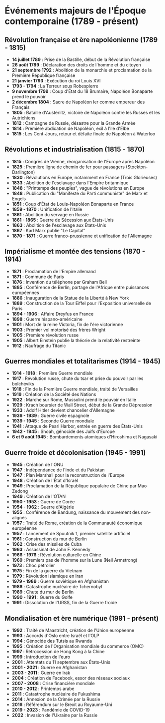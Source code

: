 # Événements majeurs de l'Époque contemporaine (1789 - présent)

## Révolution française et ère napoléonienne (1789 - 1815)
- **14 juillet 1789** : Prise de la Bastille, début de la Révolution française
- **26 août 1789** : Déclaration des droits de l'homme et du citoyen
- **21 septembre 1792** : Abolition de la monarchie et proclamation de la Première République française
- **21 janvier 1793** : Exécution du roi Louis XVI
- **1793 - 1794** : La Terreur sous Robespierre
- **9 novembre 1799** : Coup d'État du 18 Brumaire, Napoléon Bonaparte prend le pouvoir
- **2 décembre 1804** : Sacre de Napoléon Ier comme empereur des Français
- **1805** : Bataille d'Austerlitz, victoire de Napoléon contre les Russes et les Autrichiens
- **1812** : Campagne de Russie, désastre pour la Grande Armée
- **1814** : Première abdication de Napoléon, exil à l'île d'Elbe
- **1815** : Les Cent-Jours, retour et défaite finale de Napoléon à Waterloo

## Révolutions et industrialisation (1815 - 1870)
- **1815** : Congrès de Vienne, réorganisation de l'Europe après Napoléon
- **1825** : Première ligne de chemin de fer pour passagers (Stockton-Darlington)
- **1830** : Révolutions en Europe, notamment en France (Trois Glorieuses)
- **1833** : Abolition de l'esclavage dans l'Empire britannique
- **1848** : "Printemps des peuples", vague de révolutions en Europe
- **1848** : Publication du "Manifeste du Parti communiste" de Marx et Engels
- **1851** : Coup d'État de Louis-Napoléon Bonaparte en France
- **1859 - 1870** : Unification de l'Italie
- **1861** : Abolition du servage en Russie
- **1861 - 1865** : Guerre de Sécession aux États-Unis
- **1863** : Abolition de l'esclavage aux États-Unis
- **1867** : Karl Marx publie "Le Capital"
- **1870 - 1871** : Guerre franco-prussienne et unification de l'Allemagne

## Impérialisme et montée des tensions (1870 - 1914)
- **1871** : Proclamation de l'Empire allemand
- **1871** : Commune de Paris
- **1876** : Invention du téléphone par Graham Bell
- **1885** : Conférence de Berlin, partage de l'Afrique entre puissances européennes
- **1886** : Inauguration de la Statue de la Liberté à New York
- **1889** : Construction de la Tour Eiffel pour l'Exposition universelle de Paris
- **1894 - 1906** : Affaire Dreyfus en France
- **1898** : Guerre hispano-américaine
- **1901** : Mort de la reine Victoria, fin de l'ère victorienne
- **1903** : Premier vol motorisé des frères Wright
- **1905** : Première révolution russe
- **1905** : Albert Einstein publie la théorie de la relativité restreinte
- **1912** : Naufrage du Titanic

## Guerres mondiales et totalitarismes (1914 - 1945)
- **1914 - 1918** : Première Guerre mondiale
- **1917** : Révolution russe, chute du tsar et prise du pouvoir par les bolcheviks
- **1918** : Fin de la Première Guerre mondiale, traité de Versailles
- **1919** : Création de la Société des Nations
- **1922** : Marche sur Rome, Mussolini prend le pouvoir en Italie
- **1929** : Krach boursier de Wall Street, début de la Grande Dépression
- **1933** : Adolf Hitler devient chancelier d'Allemagne
- **1936 - 1939** : Guerre civile espagnole
- **1939 - 1945** : Seconde Guerre mondiale
- **1941** : Attaque de Pearl Harbor, entrée en guerre des États-Unis
- **1942 - 1945** : Shoah, génocide des Juifs d'Europe
- **6 et 9 août 1945** : Bombardements atomiques d'Hiroshima et Nagasaki

## Guerre froide et décolonisation (1945 - 1991)
- **1945** : Création de l'ONU
- **1947** : Indépendance de l'Inde et du Pakistan
- **1947** : Plan Marshall pour la reconstruction de l'Europe
- **1948** : Création de l'État d'Israël
- **1949** : Proclamation de la République populaire de Chine par Mao Zedong
- **1949** : Création de l'OTAN
- **1950 - 1953** : Guerre de Corée
- **1954 - 1962** : Guerre d'Algérie
- **1955** : Conférence de Bandung, naissance du mouvement des non-alignés
- **1957** : Traité de Rome, création de la Communauté économique européenne
- **1957** : Lancement de Spoutnik 1, premier satellite artificiel
- **1961** : Construction du mur de Berlin
- **1962** : Crise des missiles de Cuba
- **1963** : Assassinat de John F. Kennedy
- **1966 - 1976** : Révolution culturelle en Chine
- **1969** : Premiers pas de l'homme sur la Lune (Neil Armstrong)
- **1973** : Choc pétrolier
- **1975** : Fin de la guerre du Vietnam
- **1979** : Révolution islamique en Iran
- **1979 - 1989** : Guerre soviétique en Afghanistan
- **1986** : Catastrophe nucléaire de Tchernobyl
- **1989** : Chute du mur de Berlin
- **1990 - 1991** : Guerre du Golfe
- **1991** : Dissolution de l'URSS, fin de la Guerre froide

## Mondialisation et ère numérique (1991 - présent)
- **1992** : Traité de Maastricht, création de l'Union européenne
- **1993** : Accords d'Oslo entre Israël et l'OLP
- **1994** : Génocide des Tutsis au Rwanda
- **1995** : Création de l'Organisation mondiale du commerce (OMC)
- **1997** : Rétrocession de Hong Kong à la Chine
- **1999** : Introduction de l'euro
- **2001** : Attentats du 11 septembre aux États-Unis
- **2001 - 2021** : Guerre en Afghanistan
- **2003 - 2011** : Guerre en Irak
- **2004** : Création de Facebook, essor des réseaux sociaux
- **2007 - 2008** : Crise financière mondiale
- **2010 - 2012** : Printemps arabe
- **2011** : Catastrophe nucléaire de Fukushima
- **2014** : Annexion de la Crimée par la Russie
- **2016** : Référendum sur le Brexit au Royaume-Uni
- **2019 - 2023** : Pandémie de COVID-19
- **2022** : Invasion de l'Ukraine par la Russie
